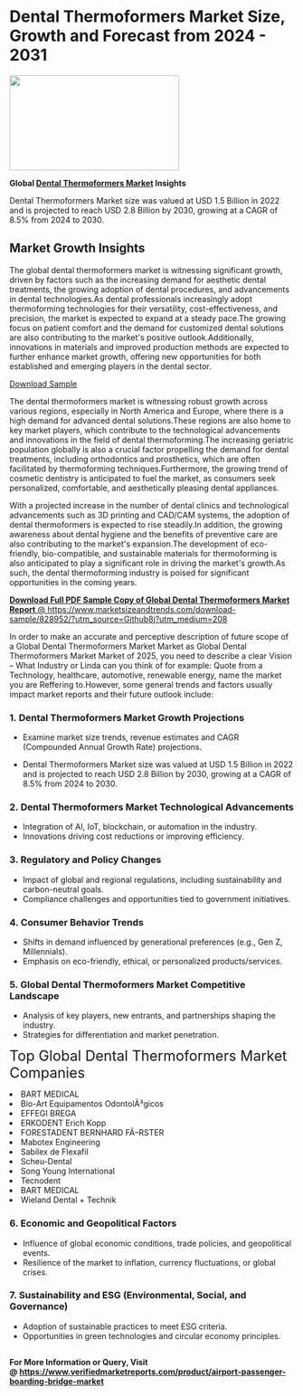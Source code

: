 <H1>Dental Thermoformers Market Size, Growth and Forecast from 2024 - 2031</H1><img class="aligncenter size-medium wp-image-584254" src="https://thirdeyenews.in/wp-content/uploads/2024/09/Global-Market-Research-300x168.jpeg" alt="" width="300" height="168" /><p><strong>Global&nbsp;<a href="https://www.marketsizeandtrends.com/download-sample/828952/?utm_source=Github8j?utm_medium=208">Dental Thermoformers Market</a> Insights</strong></p><p>Dental Thermoformers Market size was valued at USD 1.5 Billion in 2022 and is projected to reach USD 2.8 Billion by 2030, growing at a CAGR of 8.5% from 2024 to 2030.</p><p><h2>Market Growth Insights</h2> <p>The global dental thermoformers market is witnessing significant growth, driven by factors such as the increasing demand for aesthetic dental treatments, the growing adoption of dental procedures, and advancements in dental technologies.As dental professionals increasingly adopt thermoforming technologies for their versatility, cost-effectiveness, and precision, the market is expected to expand at a steady pace.The growing focus on patient comfort and the demand for customized dental solutions are also contributing to the market's positive outlook.Additionally, innovations in materials and improved production methods are expected to further enhance market growth, offering new opportunities for both established and emerging players in the dental sector.</p> <p><a href="download-sample-link" target="_blank">Download Sample</a></p> <p>The dental thermoformers market is witnessing robust growth across various regions, especially in North America and Europe, where there is a high demand for advanced dental solutions.These regions are also home to key market players, which contribute to the technological advancements and innovations in the field of dental thermoforming.The increasing geriatric population globally is also a crucial factor propelling the demand for dental treatments, including orthodontics and prosthetics, which are often facilitated by thermoforming techniques.Furthermore, the growing trend of cosmetic dentistry is anticipated to fuel the market, as consumers seek personalized, comfortable, and aesthetically pleasing dental appliances.</p> <p>With a projected increase in the number of dental clinics and technological advancements such as 3D printing and CAD/CAM systems, the adoption of dental thermoformers is expected to rise steadily.In addition, the growing awareness about dental hygiene and the benefits of preventive care are also contributing to the market's expansion.The development of eco-friendly, bio-compatible, and sustainable materials for thermoforming is also anticipated to play a significant role in driving the market's growth.As such, the dental thermoforming industry is poised for significant opportunities in the coming years.</p> <p><a href="get-more-info-link" target="_blank"></p><p><span class=""><strong>Download Full PDF Sample Copy of Global Dental Thermoformers Market Report</strong> @ <a href="https://www.marketsizeandtrends.com/download-sample/828952/?utm_source=Github8j?utm_medium=208" target="_blank">https://www.marketsizeandtrends.com/download-sample/828952/?utm_source=Github8j?utm_medium=208</a></span></p><p>In order to make an accurate and perceptive description of future scope of a Global&nbsp;Dental Thermoformers Market Market as Global&nbsp;Dental Thermoformers Market Market of 2025, you need to describe a clear Vision &ndash; What Industry or Linda can you think of for example: Quote from a Technology, healthcare, automotive, renewable energy, name the market you are Reffering to.However, some general trends and factors usually impact market reports and their future outlook include:</p><h3>1.&nbsp;<strong>Dental Thermoformers Market Growth Projections</strong></h3><ul><li>Examine market size trends, revenue estimates and CAGR (Compounded Annual Growth Rate) projections.</li><li><p>Dental Thermoformers Market size was valued at USD 1.5 Billion in 2022 and is projected to reach USD 2.8 Billion by 2030, growing at a CAGR of 8.5% from 2024 to 2030.</p></li></ul><h3>2.&nbsp;<strong>Dental Thermoformers Market Technological Advancements</strong></h3><ul><li>Integration of AI, IoT, blockchain, or automation in the industry.</li><li>Innovations driving cost reductions or improving efficiency.</li></ul><h3>3.&nbsp;<strong>Regulatory and Policy Changes</strong></h3><ul><li>Impact of global and regional regulations, including sustainability and carbon-neutral goals.</li><li>Compliance challenges and opportunities tied to government initiatives.</li></ul><h3>4.&nbsp;<strong>Consumer Behavior Trends</strong></h3><ul><li>Shifts in demand influenced by generational preferences (e.g., Gen Z, Millennials).</li><li>Emphasis on eco-friendly, ethical, or personalized products/services.</li></ul><h3>5.&nbsp;<strong>Global Dental Thermoformers Market Competitive Landscape</strong></h3><ul><li>Analysis of key players, new entrants, and partnerships shaping the industry.</li><li>Strategies for differentiation and market penetration.</li></ul><p data-pm-slice="1 1 []"><span style="color: inherit; font-family: inherit; font-size: 25px;">Top Global Dental Thermoformers Market Companies</span></p><div class="" data-test-id=""><p><li>BART MEDICAL</li><li> Bio-Art Equipamentos OdontolÃ³gicos</li><li> EFFEGI BREGA</li><li> ERKODENT Erich Kopp</li><li> FORESTADENT BERNHARD FÃ–RSTER</li><li> Mabotex Engineering</li><li> Sabilex de Flexafil</li><li> Scheu-Dental</li><li> Song Young International</li><li> Tecnodent</li><li> BART MEDICAL</li><li> Wieland Dental + Technik</li></p></div><h3>6.&nbsp;<strong>Economic and Geopolitical Factors</strong></h3><ul><li>Influence of global economic conditions, trade policies, and geopolitical events.</li><li>Resilience of the market to inflation, currency fluctuations, or global crises.</li></ul><h3>7.&nbsp;<strong>Sustainability and ESG (Environmental, Social, and Governance)</strong></h3><ul><li>Adoption of sustainable practices to meet ESG criteria.</li><li>Opportunities in green technologies and circular economy principles.</li></ul><h2><strong style="font-size: 14px;">For More Information or Query, Visit @&nbsp;</strong><a style="background-color: #ffffff; font-size: 14px;" href="https://www.marketsizeandtrends.com/report/dental-thermoformers-market/" target="_blank">https://www.verifiedmarketreports.com/product/airport-passenger-boarding-bridge-market</a></h2>